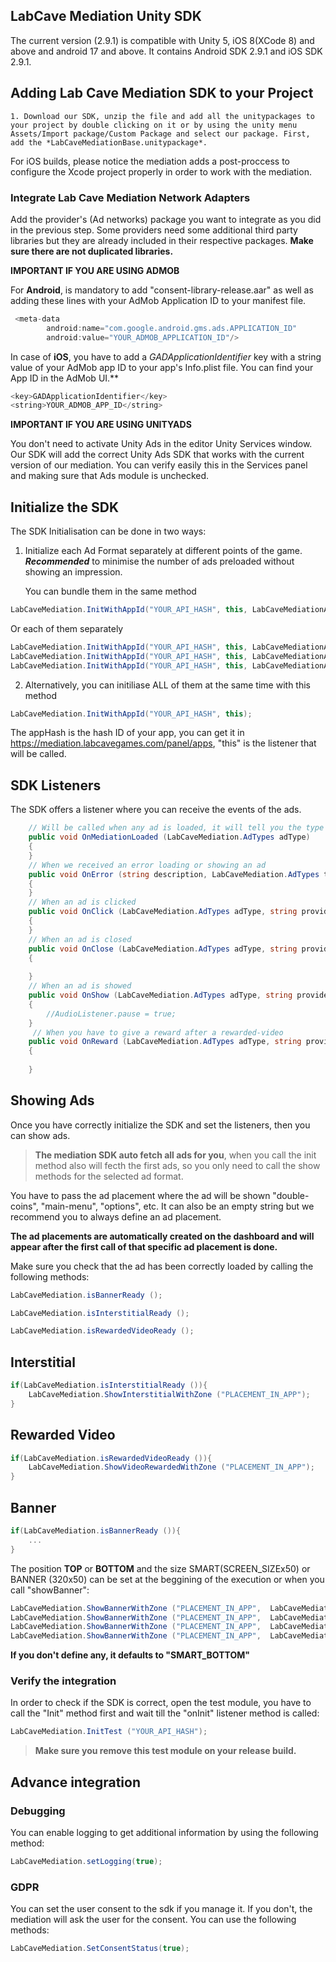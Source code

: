 
##  LabCave Mediation Unity SDK

The current version (2.9.1) is compatible with Unity 5, iOS 8(XCode 8) and above and android 17 and above. It contains Android SDK 2.9.1 and iOS SDK 2.9.1.

 ## Adding Lab Cave Mediation SDK to your Project
	1. Download our SDK, unzip the file and add all the unitypackages to your project by double clicking on it or by using the unity menu Assets/Import package/Custom Package and select our package. First, add the *LabCaveMediationBase.unitypackage*.

	
For iOS builds, please notice the mediation adds a post-proccess to configure the Xcode project properly in order to work with the mediation.

### Integrate Lab Cave Mediation Network Adapters

 Add the provider's (Ad networks) package you want to integrate as you did in the previous step. Some providers need some additional third party libraries but they are already included in their respective packages. **Make sure there are not duplicated libraries.**

**IMPORTANT IF YOU ARE USING ADMOB**

For **Android**, is mandatory to add "consent-library-release.aar" as well as adding these lines with your AdMob Application ID to your manifest file.

````java
 <meta-data
        android:name="com.google.android.gms.ads.APPLICATION_ID"
        android:value="YOUR_ADMOB_APPLICATION_ID"/>
````

In case of **iOS**, you have to add a *GADApplicationIdentifier* key with a string value of your AdMob app ID to your app's Info.plist file. You can find your App ID in the AdMob UI.**

````java
<key>GADApplicationIdentifier</key>
<string>YOUR_ADMOB_APP_ID</string>
````

**IMPORTANT IF YOU ARE USING UNITYADS**

You don't need to activate Unity Ads in the editor Unity Services window. Our SDK will add the correct Unity Ads SDK that works with the current version of our mediation. You can verify easily this in the Services panel and making sure that Ads module is unchecked.

## Initialize the SDK

The SDK Initialisation can be done in two ways:

1. Initialize each Ad Format separately at different points of the game. ***Recommended*** to minimise the number of ads preloaded without showing an impression.

	You can bundle them in the same method


```cs
LabCaveMediation.InitWithAppId("YOUR_API_HASH", this, LabCaveMediationAdFormats.INTERSTITIAL, LabCaveMediationAdFormats.BANNER)
```
Or each of them separately

```cs
LabCaveMediation.InitWithAppId("YOUR_API_HASH", this, LabCaveMediationAdFormats.INTERSTITIAL);
LabCaveMediation.InitWithAppId("YOUR_API_HASH", this, LabCaveMediationAdFormats.VIDEOREWARDED);
LabCaveMediation.InitWithAppId("YOUR_API_HASH", this, LabCaveMediationAdFormats.BANNER); 
```

2. Alternatively, you can initiliase ALL of them at the same time with this method
```java
LabCaveMediation.InitWithAppId("YOUR_API_HASH", this);
```
	
The appHash is the hash ID of your app, you can get it in https://mediation.labcavegames.com/panel/apps, "this" is the listener that will be called.


## SDK Listeners

The SDK offers a listener where you can receive the events of the ads.

```cs
    // Will be called when any ad is loaded, it will tell you the type LabCaveMediation.AdTypes.BANNER, LabCaveMediation.AdTypes.INSTERSTITIAL and LabCaveMediation.AdTypes.REWARDED_VIDEO
	public void OnMediationLoaded (LabCaveMediation.AdTypes adType)
	{
	}
	// When we received an error loading or showing an ad
	public void OnError (string description, LabCaveMediation.AdTypes type, string zoneId)
	{
	}
	// When an ad is clicked
	public void OnClick (LabCaveMediation.AdTypes adType, string provider, string zoneId)
	{
	}
	// When an ad is closed
	public void OnClose (LabCaveMediation.AdTypes adType, string provider, string zoneId)
	{
		
	}
	// When an ad is showed
	public void OnShow (LabCaveMediation.AdTypes adType, string provider, string zoneId)
	{
		//AudioListener.pause = true;
	}
	 // When you have to give a reward after a rewarded-video
	public void OnReward (LabCaveMediation.AdTypes adType, string provider, string zoneId)
	{
		
	}
```

## Showing Ads


Once you have correctly initialize the SDK and set the listeners, then you can show ads. 

>**The mediation SDK auto fetch all ads for you**, when you call the init method also will fecth the first ads, so you only need to call the show methods for the selected ad format.

You have to pass the ad placement where the ad will be shown "double-coins", "main-menu", "options", etc. It can also be an empty string but we recommend you to always define an ad placement. 

**The ad placements are automatically created on the dashboard and will appear after the first call of that specific ad placement is done.**

Make sure you check that the ad has been correctly loaded by calling the following methods:

```cs
LabCaveMediation.isBannerReady ();

LabCaveMediation.isInterstitialReady ();

LabCaveMediation.isRewardedVideoReady ();
```
## Interstitial
```cs
if(LabCaveMediation.isInterstitialReady ()){
	LabCaveMediation.ShowInterstitialWithZone ("PLACEMENT_IN_APP");
}
```
## Rewarded Video
```cs
if(LabCaveMediation.isRewardedVideoReady ()){
	LabCaveMediation.ShowVideoRewardedWithZone ("PLACEMENT_IN_APP");
}
```
## Banner
```cs
if(LabCaveMediation.isBannerReady ()){
	...
}
```

The position **TOP** or **BOTTOM** and the size SMART(SCREEN_SIZEx50) or BANNER (320x50) can be set at the beggining of the execution or when you call "showBanner":

```cs
LabCaveMediation.ShowBannerWithZone ("PLACEMENT_IN_APP",  LabCaveMediationBannerSettings.SMART_TOP);
LabCaveMediation.ShowBannerWithZone ("PLACEMENT_IN_APP",  LabCaveMediationBannerSettings.SMART_BOTOM);
LabCaveMediation.ShowBannerWithZone ("PLACEMENT_IN_APP",  LabCaveMediationBannerSettings.BANNER_TOP);
LabCaveMediation.ShowBannerWithZone ("PLACEMENT_IN_APP",  LabCaveMediationBannerSettings.BANNER_BOTTOM);

```
**If you don't define any, it defaults to "SMART_BOTTOM"**

### Verify the integration

In order to check if the SDK is correct, open the test module, you have to call the "Init" method first and wait till the "onInit" listener method is called:

```cs
LabCaveMediation.InitTest ("YOUR_API_HASH");
```
>**Make sure you remove this test module on your release build.**

## Advance integration

### Debugging

You can enable logging to get additional information by using the following method:

```java
LabCaveMediation.setLogging(true);
```

### GDPR

You can set the user consent to the sdk if you manage it. If you don't, the mediation will ask the user for the consent. You can use the following methods:

```java
LabCaveMediation.SetConsentStatus(true);
```
